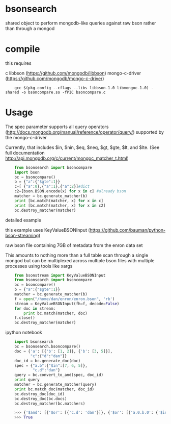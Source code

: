 bsonsearch
==========

shared object to perform mongodb-like queries against raw bson rather than through a mongod




compile
========

this requires 

c libbson (https://github.com/mongodb/libbson)
mongo-c-driver (https://github.com/mongodb/mongo-c-driver)


```
    gcc $(pkg-config --cflags --libs libbson-1.0 libmongoc-1.0) -shared -o bsoncompare.so -fPIC bsoncompare.c
```


Usage
==========

The spec parameter supports all query operators (http://docs.mongodb.org/manual/reference/operator/query/) supported by the mongo-c-driver

Currently, that includes $in, $nin, $eq, $neq, $gt, $gte, $lt, and $lte. (See full documentation http://api.mongodb.org/c/current/mongoc_matcher_t.html)



``` python
    from bsonsearch import bsoncompare
    import bson
    bc = bsoncompare()
    b = {"a":{"$gte":1}}
    c=[ {"a":0},{"a":1},{"a":2}]#dict
    c2=[bson.BSON.encode(x) for x in c] #already bson
    matcher = bc.generate_matcher(b)
    print [bc.match(matcher, x) for x in c]
    print [bc.match(matcher, x) for x in c2]
    bc.destroy_matcher(matcher)
```


detailed example


this example uses KeyValueBSONInput (https://github.com/bauman/python-bson-streaming)

raw bson file containing 7GB of metadata from the enron data set

This amounts to nothing more than a full table scan through a single mongod but can be multiplexed across multiple bson files with multiple processes using tools like xargs


``` python
    from bsonstream import KeyValueBSONInput
    from bsonsearch import bsoncompare
    bc = bsoncompare()
    b = {"a":{"$gte":1}}
    matcher = bc.generate_matcher(b)
    f = open("/home/dan/enron/enron.bson", 'rb')
    stream = KeyValueBSONInput(fh=f, decode=False)
    for doc in stream:
        print bc.match(matcher, doc)
    f.close()
    bc.destroy_matcher(matcher)
```


ipython notebook



``` python
    import bsonsearch
    bc = bsonsearch.bsoncompare()
    doc = {'a': [{'b': [1, 2]}, {'b': [3, 5]}],
           "c":{"d":"dan"}}
    doc_id = bc.generate_doc(doc)
    spec = {"a.b":{"$in":[7, 6, 5]},
            "c.d":"dan"}
    query = bc.convert_to_and(spec, doc_id)
    print query
    matcher = bc.generate_matcher(query)
    print bc.match_doc(matcher, doc_id)
    bc.destroy_doc(doc_id)
    bc.destroy_doc(bc.docs)
    bc.destroy_matcher(bc.matchers)

    >>> {'$and': [{'$or': [{'c.d': 'dan'}]}, {'$or': [{'a.0.b.0': {'$in': [7, 6, 5]}}, {'a.0.b.1': {'$in': [7, 6, 5]}}, {'a.1.b.0': {'$in': [7, 6, 5]}}, {'a.1.b.1': {'$in': [7, 6, 5]}}]}]}
    >>> True
```